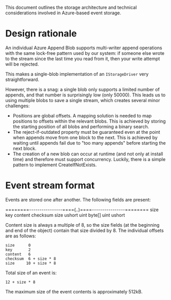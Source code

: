 ﻿This document outlines the storage architecture and technical considerations
involved in Azure-based event storage.

# Design rationale

An individual Azure Append Blob supports multi-writer append operations with the
same lock-free pattern used by our system: if someone else wrote to the stream 
since the last time you read from it, then your write attempt will be rejected. 

This makes a single-blob implementation of an `IStorageDriver` very 
straightforward. 

However, there is a snag: a single blob only supports a limited number of 
appends, and that number is surprisingly low (only 50000). This leads us to
using multiple blobs to save a single stream, which creates several minor
challenges: 

 - Positions are global offsets. A mapping solution is needed to map positions
   to offsets within the relevant blobs. This is achieved by storing the 
   starting position of all blobs and performing a binary search. 
 - The reject-if-outdated property must be guaranteed even at the point when
   appends move from one block to the next. This is achieved by waiting until
   appends fail due to "too many appends" before starting the next block.
 - The creation of a new blob can occur at runtime (and not only at install
   time) and therefore must support concurrency. Luckily, there is a simple
   pattern to implement CreateIfNotExists.

# Event stream format

Events are stored one after another. The following fields are present: 

   ========----------------====(..)====----------------========
    size    key             content     checksum        size
	ushort  uint            byte[]      uint            ushort
	     
Content size is always a multiple of 8, so the size fields (at the beginning
and end of the object) contain that size divided by 8. The individual offsets 
are as follows: 

    size      0
	key       2
	content   6
	checksum  6 + size * 8
	size     10 + size * 8

Total size of an event is: 

    12 + size * 8

The maximum size of the event contents is approximately 512kB.